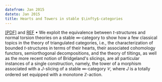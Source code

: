 ```yaml
---
datefrom: Jan 2015
dateto: Jan 2015
title: Hearts and Towers in stable $\infty$-categories
---
```


[[PDF]](https://arxiv.org/abs/1501.04658) and [REF](https://link.springer.com/article/10.1007/s40062-019-00237-0) • We exploit the equivalence between $t$-structures and normal torsion theories on a stable $\infty$-category to show how a few classical topics in the theory of triangulated categories, i.e., the characterization of bounded $t$-structures in terms of their hearts, their associated cohomology functors, semiorthogonal decompositions, and the theory of tiltings, as well as the more recent notion of Bridgeland's slicings, are all particular instances of a single construction, namely, the tower of a morphism associated with a $J$-slicing of a stable $\infty$-category $\mathcal{C}$, where $J$ is a totally ordered set equipped with a monotone $\mathbb{Z}$-action.
